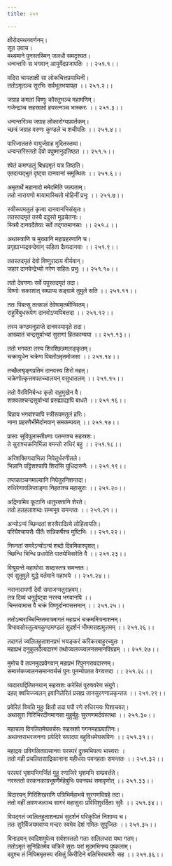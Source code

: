 ```yaml
---
title: २५१

---
```

क्षीरोदमथनवर्णनम्।  
सूत उवाच।  
मथ्यमाने पुनस्तस्मिन् जलधौ समदृश्यत।  
धन्वन्तरिः स भगवान् आयुर्वेदप्रजापतिः ।। २५१.१।।  
  
मदिरा चायताक्षी सा लोकचित्तप्रमाथिनी।  
ततोऽमृतञ्च सुरभिः सर्वभूतभयापहा ।। २५१.२।।  
  
जग्राह कमलां विष्णुः कौस्तुभञ्च महामणिम्।  
गजेन्द्रञ्च सहस्राक्षो हयरत्नञ्च भास्करः ।। २५१.३।।  
  
धन्वन्तरिञ्च जग्राह लोकारोग्यप्रवर्तकम्।  
च्छत्रं जग्राह वरुणः कुण्डले च शचीपतिः ।। २५१.४।।  
  
पारिजाततरुं वायुर्जग्राह मुदितस्तथा।  
धन्वन्तरिस्ततो देवो वपुष्मानुदतिष्ठत ।। २५१.५।।  
  
श्वेतं कमण्डलुं बिभ्रदमृतं यत्र तिष्ठति।  
एतदत्यद्भुतं दृष्ट्वा दानवानां समुत्थितः ।। २५१.६।।  
  
अमृतार्थे महानादो ममेदमिति जल्पताम्।  
ततो नारायणो मायामास्थितो मोहिनीं प्रभुः ।। २५१.७।।  
  
स्त्रीरूपमतुलं कृत्वा दानवानभिसंसृतः।  
ततस्तदमृतं तस्यै ददुस्ते मूढचेतनाः।  
स्त्रियै दानवदैतेयाः सर्वे तद्गतमानसाः ।। २५१.८।।  
  
अथास्त्राणि च मुख्यानि महाप्रहरणानि च।  
प्रगृह्याभ्यद्रवन्देवान् सहिता दैत्यदानवाः ।। २५१.९।।  
  
ततस्तदमृतं देवो विष्णुरादाय वीर्यवान्।  
जहार दानवेन्द्रेभ्यो नरेण सहितः प्रभुः ।। २५१.१०।।  
  
ततो देवगणाः सर्वे पपुस्तदमृतं तदा।  
विष्णोः सकाशात् सम्प्राप्य सङ्ग्रामे तुमुले सति ।। २५१.११।।  
  
ततः पिबत्सु तत्कालं देवेष्वमृतमीप्सितम्।  
राहुर्विबुधरूपेण दानवोऽप्यपिबत्तदा ।। २५१.१२।।  
  
तस्य कण्ठमनुप्राप्ते दानवस्यामृते तदा।  
आख्यातं चन्द्रसूर्याभ्यां सुराणां हितकाम्यया ।। २५१.१३।।  
  
ततो भगवता तस्य शिरश्छिन्नमलङ्कृतम्।  
चक्रायुधेन चक्रेण पिबतोऽमृतमोजसा ।। २५१.१४।।  
  
तच्छैलश्रृङ्गप्रतिमं दानवस्य शिरो महत्।  
चक्रेणोत्कृत्तमपतच्चालयन् वसुधातलम् ।। २५१.१५।।  
  
ततो वैरविनिर्बन्धः कृतो राहुमुखेन वै।  
शाश्वतश्चन्द्रसूर्याभ्यां प्रसह्याद्यापि बाधते ।। २५१.१६।।  
  
विहाय भगवांश्चापि स्त्रीरूपमतुलं हरिः।  
नाना प्रहरणैर्भीमैर्दानवान् समकम्पयत् ।। २५१.१७।।  
  
प्रासाः सुविपुलास्तीक्ष्णाः पतन्तश्च सहस्रशः।  
ते सुराश्चक्रनिर्भिन्ना वमन्तो रुधिरं बहु ।। २५१.१८।।  
  
अरिशक्तिगदाभिन्ना निपेतुर्धरणीतले।  
भिन्नानि पट्टिशश्चापि शिरांसि युधिदारुणैः ।। २५१.१९।।  
  
तप्तकाञ्चनमाल्यानि निपेतुरनिशन्तदा।  
रुधिरेणावलिप्ताङ्गा निहताश्च महासुराः ।। २५१.२०।।  
  
अद्रिणामिव कूटानि धातुरक्तानि शेरते।  
ततो हलहलाशब्दः सम्बभूव समन्ततः ।। २५१.२१।।  
  
अन्योऽन्यं च्छिन्दतां शस्त्रैरादित्ये लोहितायति।  
परिघैश्चायसैः पीतैः सन्निकर्षैश्च मुष्टिभिः ।। २५१.२२।।  
  
निघ्नतां समरेऽन्योऽन्यं शब्दो दिवमिवास्पृशत्।  
च्छिन्धि भिन्धि प्रधावेति पातयेभिसरेति वै ।। २५१.२३।।  
  
विश्रूयन्ते महाघोराः शब्दास्तत्र समन्ततः।  
एवं सुतुमुले युद्धे वर्तमाने महाभये ।। २५१.२४।।  
  
नरानारायणौ देवौ समाजग्मतुराहवम्।  
तत्र दिव्यं धनुर्दृष्ट्वा नरस्य भगवानपि ।।  
चिन्तयामास वै चक्रं विष्णुर्दानवसत्तमान् ।। २५१.२५।।  
  
ततोऽम्बराच्चिन्तितमात्रमागतं महाप्रभं चक्रममित्रनाशनम्।  
विभावसोस्तुल्यमकुण्ठमण्डलं सुदर्शनं भीममसह्यमुत्तमम् ।। २५१.२६।।  
  
तदागतं ज्वलितहुताशनप्रभं भयङ्करं करिकरबाहुरच्युतः ।  
महाप्रभं दनुकुलदैत्यदारणं तथोज्वलज्ज्वलनसमानविग्रहम् ।। २५१.२७।।  
  
मुमोच वै तपनमुदप्रवेगवान् महाप्रभं रिपुनगरावदारणम्।  
सम्वर्त्तकज्वलनसमानवर्चसं पुनः पुनर्न्यपतत वेगवत्तदा ।। २५१.२८।।  
  
व्यदारयद्दितितनयान् सहस्रशः करेरितं पुरुषवरेण संयुगे।  
दहत् क्वचिज्ज्वलन् इवानिलेरितं प्रसह्य तानसुरगणान्नकृन्तत ।। २५१.२९।।  
  
प्रवेरितं वियति मुहुः क्षितौ तदा पपौ रणे रुधिरमयः पिशाचवत्।  
अथासुरा गिरिभिरदीनमानसा मुहुर्मुहुः सुरगणमर्दयंस्तथा ।। २५१.३०।।  
  
महाचला विगलितमेघवर्चसः सहस्रशो गगनमहाप्रपातिनः।  
अथान्तराभरजननाः प्रपेदिरे सपादपा बहुविधमेघरूपिणः ।। २५१.३१।।  
  
महाद्रयः प्रविगलिताग्रसानवः परस्परं द्रुतमभिपत्य भास्वराः ।  
ततो मही प्रचलितसाद्रिकानाना महीधराः पवनहताः समन्ततः ।। २५१.३२।।  
  
परस्परं भृशमभिगर्जितं मुहू रणाजिरे भृशमभि सम्प्रवर्त्तते।  
नरस्ततो वरकनकाग्रभूषणैर्महेषुभिः पवनपथं समावृणोत् ।। २५१.३३।।  
  
विदारयन् गिरिशिखराणि पत्रिभिर्महाभये सुरगणविग्रहे तदा।  
ततो महीं लवणजलञ्च सागरं महासुराः प्रविविशुरर्दिताः सुरैः ।। २५१.३४।।  
  
वियद्गतं ज्वलितहुताशनप्रभं सुदर्शनं परिकुपितं निशाम्य च।  
ततः सुरैर्विजयमवाप्य मन्दरः स्वमेव देशं गमितः सुपूजितः ।। २५१.३५।।  
  
विनादयन् स्वदिशमुपेत्य सर्वशस्ततो गताः सलिलधरा यथा गतम्।  
ततोऽमृतं सुनिहितमेव चक्रिरे सुराः परां मुदमभिगम्य पुष्कलाम्।  
ददुश्च तं निघिममृतस्य रक्षितुं किरीटिने बलिभिरथामरैः सह ।। २५१.३६।।